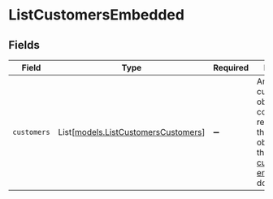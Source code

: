 # ListCustomersEmbedded


## Fields

| Field                                                                                                                                            | Type                                                                                                                                             | Required                                                                                                                                         | Description                                                                                                                                      |
| ------------------------------------------------------------------------------------------------------------------------------------------------ | ------------------------------------------------------------------------------------------------------------------------------------------------ | ------------------------------------------------------------------------------------------------------------------------------------------------ | ------------------------------------------------------------------------------------------------------------------------------------------------ |
| `customers`                                                                                                                                      | List[[models.ListCustomersCustomers](../models/listcustomerscustomers.md)]                                                                       | :heavy_minus_sign:                                                                                                                               | An array of customer objects. For a complete reference of the customer object, refer to the [Get customer endpoint](get-customer) documentation. |